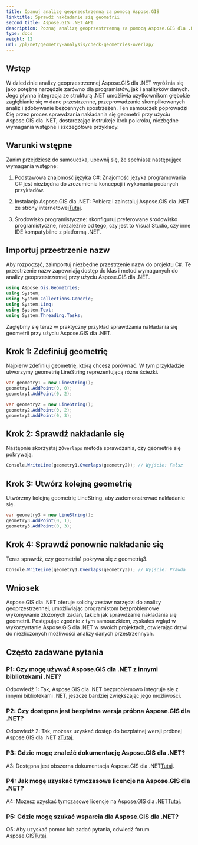```yaml
---
title: Opanuj analizę geoprzestrzenną za pomocą Aspose.GIS
linktitle: Sprawdź nakładanie się geometrii
second_title: Aspose.GIS .NET API
description: Poznaj analizę geoprzestrzenną za pomocą Aspose.GIS dla .NET. Dowiedz się, jak sprawdzić nakładanie się geometrii, korzystając ze wskazówek krok po kroku.
type: docs
weight: 12
url: /pl/net/geometry-analysis/check-geometries-overlap/
---
```

## Wstęp

W dziedzinie analizy geoprzestrzennej Aspose.GIS dla .NET wyróżnia się jako potężne narzędzie zarówno dla programistów, jak i analityków danych. Jego płynna integracja ze strukturą .NET umożliwia użytkownikom głębokie zagłębianie się w dane przestrzenne, przeprowadzanie skomplikowanych analiz i zdobywanie bezcennych spostrzeżeń. Ten samouczek poprowadzi Cię przez proces sprawdzania nakładania się geometrii przy użyciu Aspose.GIS dla .NET, dostarczając instrukcje krok po kroku, niezbędne wymagania wstępne i szczegółowe przykłady.

## Warunki wstępne

Zanim przejdziesz do samouczka, upewnij się, że spełniasz następujące wymagania wstępne:

1. Podstawowa znajomość języka C#: Znajomość języka programowania C# jest niezbędna do zrozumienia koncepcji i wykonania podanych przykładów.

2.  Instalacja Aspose.GIS dla .NET: Pobierz i zainstaluj Aspose.GIS dla .NET ze strony internetowej[Tutaj](https://releases.aspose.com/gis/net/).

3. Środowisko programistyczne: skonfiguruj preferowane środowisko programistyczne, niezależnie od tego, czy jest to Visual Studio, czy inne IDE kompatybilne z platformą .NET.

## Importuj przestrzenie nazw

Aby rozpocząć, zaimportuj niezbędne przestrzenie nazw do projektu C#. Te przestrzenie nazw zapewniają dostęp do klas i metod wymaganych do analizy geoprzestrzennej przy użyciu Aspose.GIS dla .NET.

```csharp
using Aspose.Gis.Geometries;
using System;
using System.Collections.Generic;
using System.Linq;
using System.Text;
using System.Threading.Tasks;
```

Zagłębmy się teraz w praktyczny przykład sprawdzania nakładania się geometrii przy użyciu Aspose.GIS dla .NET.

## Krok 1: Zdefiniuj geometrię

Najpierw zdefiniuj geometrię, którą chcesz porównać. W tym przykładzie utworzymy geometrię LineString reprezentującą różne ścieżki.

```csharp
var geometry1 = new LineString();
geometry1.AddPoint(0, 0);
geometry1.AddPoint(0, 2);

var geometry2 = new LineString();
geometry2.AddPoint(0, 2);
geometry2.AddPoint(0, 3);
```

## Krok 2: Sprawdź nakładanie się

 Następnie skorzystaj z`Overlaps` metoda sprawdzania, czy geometrie się pokrywają.

```csharp
Console.WriteLine(geometry1.Overlaps(geometry2)); // Wyjście: Fałsz
```

## Krok 3: Utwórz kolejną geometrię

Utwórzmy kolejną geometrię LineString, aby zademonstrować nakładanie się.

```csharp
var geometry3 = new LineString();
geometry3.AddPoint(0, 1);
geometry3.AddPoint(0, 3);
```

## Krok 4: Sprawdź ponownie nakładanie się

Teraz sprawdź, czy geometria1 pokrywa się z geometrią3.

```csharp
Console.WriteLine(geometry1.Overlaps(geometry3)); // Wyjście: Prawda
```

## Wniosek

Aspose.GIS dla .NET oferuje solidny zestaw narzędzi do analizy geoprzestrzennej, umożliwiając programistom bezproblemowe wykonywanie złożonych zadań, takich jak sprawdzanie nakładania się geometrii. Postępując zgodnie z tym samouczkiem, zyskałeś wgląd w wykorzystanie Aspose.GIS dla .NET w swoich projektach, otwierając drzwi do niezliczonych możliwości analizy danych przestrzennych.

## Często zadawane pytania

### P1: Czy mogę używać Aspose.GIS dla .NET z innymi bibliotekami .NET?

Odpowiedź 1: Tak, Aspose.GIS dla .NET bezproblemowo integruje się z innymi bibliotekami .NET, jeszcze bardziej zwiększając jego możliwości.

### P2: Czy dostępna jest bezpłatna wersja próbna Aspose.GIS dla .NET?

 Odpowiedź 2: Tak, możesz uzyskać dostęp do bezpłatnej wersji próbnej Aspose.GIS dla .NET z[Tutaj](https://releases.aspose.com/).

### P3: Gdzie mogę znaleźć dokumentację Aspose.GIS dla .NET?

 A3: Dostępna jest obszerna dokumentacja Aspose.GIS dla .NET[Tutaj](https://reference.aspose.com/gis/net/).

### P4: Jak mogę uzyskać tymczasowe licencje na Aspose.GIS dla .NET?

 A4: Możesz uzyskać tymczasowe licencje na Aspose.GIS dla .NET[Tutaj](https://purchase.aspose.com/temporary-license/).

### P5: Gdzie mogę szukać wsparcia dla Aspose.GIS dla .NET?

O5: Aby uzyskać pomoc lub zadać pytania, odwiedź forum Aspose.GIS[Tutaj](https://forum.aspose.com/c/gis/33).